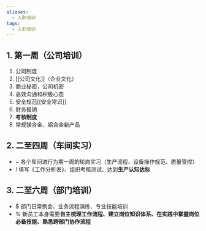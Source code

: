 ```yaml
---
aliases:
  - 入职培训
tags:
  - 入职培训
---
```

## 1. 第一周（公司培训）
1. 公司制度
2. [[公司文化]]（企业文化）
3. 商业秘密，公司机密
4. 高效沟通和积极心态 
5. 安全规范[[安全常识]]
6. 财务报销 
7. **考核制度**
8. 常规镁合金、铝合金新产品
## 2. 二至四周（车间实习）
- ~ 各个车间进行为期一周的轮岗实习（生产流程、设备操作规范、质量管控）
- ! 填写《工作分析表》、组织考核测试、达到**生产认知达标**


## 3. 二至六周（部门培训）
- $ 部门日常例会、业务流程演练、专业技能培训
- % 新员工本身需要**自主梳理工作流程、建立岗位知识体系、在实践中掌握岗位必备技能、熟悉跨部门协作流程**

